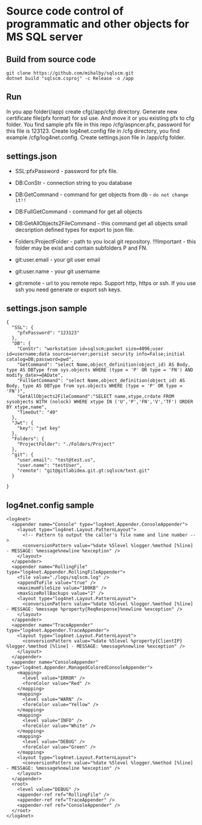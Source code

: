 # Source code control of programmatic and other objects for MS SQL server

## Build from source code
 ```
 git clone https://github.com/mihalby/sqlscm.git
 dotnet build "sqlscm.csproj" -c Release -o /app
 ```
## Run
In you app folder(/app) create cfg(/app/cfg) directory. Generate new certificate file(pfx format) for ssl use. And move it or you existing pfx to cfg folder.  You find sample pfx file in this repo /cfg/aspncer.pfx, password for this file is 123123. 
Create log4net.config file in /cfg directory, you find example /cfg/log4net.config.
Create settings.json file in /app/cfg folder.

## settings.json
- SSL:pfxPassword - password for pfx file.

- DB:ConStr - connection string to you database
- DB:GetCommand - command for get objects from db - `do not change it!!`
- DB:FullGetCommand - command for get all objects
- DB:GetAllObjects2FileCommand - this command get all objects small decsription defined types for export to json file.

- Folders:ProjectFolder - path to you local git repository. !!!Important - this folder may be exist and contain subfolders P and FN.

- git:user.email - your git user email
- git:user.name - your git username
- git:remote - url to you remote repo. Support http, https or ssh. If you use ssh you need generate or export ssh keys.

## settings.json sample
```
{
  "SSL": {
    "pfxPassword": "123123"
  },
  "DB": {
    "ConStr": "workstation id=sqlscm;packet size=4096;user id=username;data source=server;persist security info=False;initial catalog=DB;password=pwd",
    "GetCommand": "select Name,object_definition(object_id) AS Body, type AS DBType from sys.objects WHERE (type = 'P' OR type = 'FN') AND modify_date>=@ADate",
    "FullGetCommand": "select Name,object_definition(object_id) AS Body, type AS DBType from sys.objects WHERE (type = 'P' OR type = 'FN')",
    "GetAllObjects2FileCommand":"SELECT name,xtype,crdate FROM sysobjects WITH (nolock) WHERE xtype IN ('U','P','FN','V','TF') ORDER BY xtype,name",
    "TimeOut": "40"
  },
  "Jwt": {
    "key": "jwt key"
  },
  "Folders": {
    "ProjectFolder": "./Folders/Project"
  },
  "git": {
    "user.email": "test@test.us",
    "user.name": "testUser",
    "remote": "git@gitlabidea.git.gt:sqlscm/test.git"
  }

}
```
## log4net.config sample
```
<log4net>
  <appender name="Console" type="log4net.Appender.ConsoleAppender">
    <layout type="log4net.Layout.PatternLayout">
      <!-- Pattern to output the caller's file name and line number -->
      <conversionPattern value="%date %5level %logger.%method [%line] - MESSAGE: %message%newline %exception" />
    </layout>
  </appender>
  <appender name="RollingFile" type="log4net.Appender.RollingFileAppender">
    <file value="./logs/sqlscm.log" />
    <appendToFile value="true" />
    <maximumFileSize value="100KB" />
    <maxSizeRollBackups value="2" />
    <layout type="log4net.Layout.PatternLayout">
      <conversionPattern value="%date %5level %logger.%method [%line] - MESSAGE: %message %property{ReqResponse}%newline %exception" />
    </layout>
  </appender>
  <appender name="TraceAppender" type="log4net.Appender.TraceAppender">
    <layout type="log4net.Layout.PatternLayout">
      <conversionPattern value="%date %5level %property{ClientIP} %logger.%method [%line] - MESSAGE: %message%newline %exception" />
    </layout>
  </appender>
  <appender name="ConsoleAppender" type="log4net.Appender.ManagedColoredConsoleAppender">
    <mapping>
      <level value="ERROR" />
      <foreColor value="Red" />
    </mapping>
    <mapping>
      <level value="WARN" />
      <foreColor value="Yellow" />
    </mapping>
    <mapping>
      <level value="INFO" />
      <foreColor value="White" />
    </mapping>
    <mapping>
      <level value="DEBUG" />
      <foreColor value="Green" />
    </mapping>
    <layout type="log4net.Layout.PatternLayout">
      <conversionPattern value="%date %5level %logger.%method [%line] - MESSAGE: %message%newline %exception" />
    </layout>
  </appender>
  <root>
    <level value="DEBUG" />
    <appender-ref ref="RollingFile" />
    <appender-ref ref="TraceAppender" />
    <appender-ref ref="ConsoleAppender" />
  </root>
</log4net>
```
